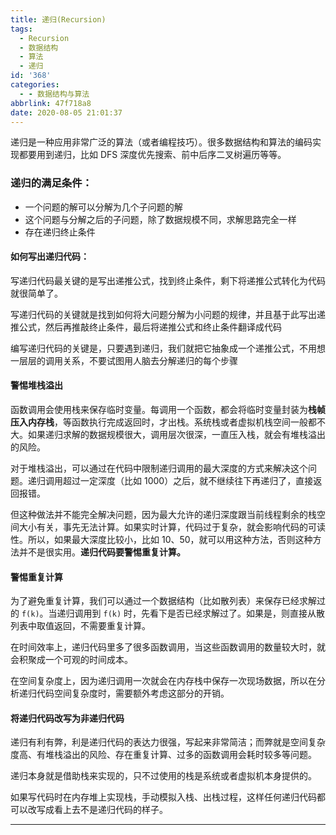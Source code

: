 ```yaml
---
title: 递归(Recursion)
tags:
  - Recursion
  - 数据结构
  - 算法
  - 递归
id: '368'
categories:
  - - 数据结构与算法
abbrlink: 47f718a8
date: 2020-08-05 21:01:37
---
```


递归是一种应用非常广泛的算法（或者编程技巧）。很多数据结构和算法的编码实现都要用到递归，比如 DFS 深度优先搜索、前中后序二叉树遍历等等。

### **递归的满足条件：**

*   一个问题的解可以分解为几个子问题的解
*   这个问题与分解之后的子问题，除了数据规模不同，求解思路完全一样
*   存在递归终止条件

#### **如何写出递归代码：**

写递归代码最关键的是写出递推公式，找到终止条件，剩下将递推公式转化为代码就很简单了。

写递归代码的关键就是找到如何将大问题分解为小问题的规律，并且基于此写出递推公式，然后再推敲终止条件，最后将递推公式和终止条件翻译成代码

编写递归代码的关键是，只要遇到递归，我们就把它抽象成一个递推公式，不用想一层层的调用关系，不要试图用人脑去分解递归的每个步骤

#### **警惕堆栈溢出**

函数调用会使用栈来保存临时变量。每调用一个函数，都会将临时变量封装为**栈帧压入内存栈**，等函数执行完成返回时，才出栈。系统栈或者虚拟机栈空间一般都不大。如果递归求解的数据规模很大，调用层次很深，一直压入栈，就会有堆栈溢出的风险。

对于堆栈溢出，可以通过在代码中限制递归调用的最大深度的方式来解决这个问题。递归调用超过一定深度（比如 1000）之后，就不继续往下再递归了，直接返回报错。

但这种做法并不能完全解决问题，因为最大允许的递归深度跟当前线程剩余的栈空间大小有关，事先无法计算。如果实时计算，代码过于复杂，就会影响代码的可读性。所以，如果最大深度比较小，比如 10、50，就可以用这种方法，否则这种方法并不是很实用。**递归代码要警惕重复计算。**

#### **警惕重复计算**

为了避免重复计算，我们可以通过一个数据结构（比如散列表）来保存已经求解过的 `f(k)`。当递归调用到 `f(k)` 时，先看下是否已经求解过了。如果是，则直接从散列表中取值返回，不需要重复计算。

在时间效率上，递归代码里多了很多函数调用，当这些函数调用的数量较大时，就会积聚成一个可观的时间成本。

在空间复杂度上，因为递归调用一次就会在内存栈中保存一次现场数据，所以在分析递归代码空间复杂度时，需要额外考虑这部分的开销。

#### 将递归代码改写为非递归代码

递归有利有弊，利是递归代码的表达力很强，写起来非常简洁；而弊就是空间复杂度高、有堆栈溢出的风险、存在重复计算、过多的函数调用会耗时较多等问题。

递归本身就是借助栈来实现的，只不过使用的栈是系统或者虚拟机本身提供的。

如果写代码时在内存堆上实现栈，手动模拟入栈、出栈过程，这样任何递归代码都可以改写成看上去不是递归代码的样子。

* * *